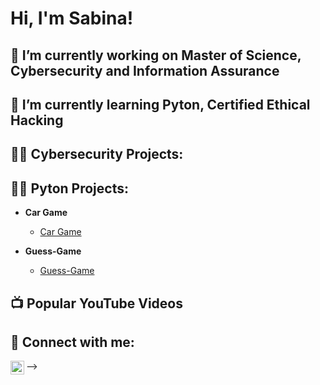 <h1>Hi, I'm Sabina!</h1>

<h2>🔭 I’m currently working on Master of Science, Cybersecurity and Information Assurance  </h2>
<h2>🌱 I’m currently learning Pyton, Certified Ethical Hacking</h2>

<h2>👨‍💻 Cybersecurity Projects:</h2>

<h2>👨‍💻 Pyton Projects:</h2>

- <b>Car Game</b>
  - [Car Game](https://github.com/sabina25111/Car-Game.py)
  
- <b>Guess-Game</b>
  - [Guess-Game](https://github.com/sabina25111/Guess-Game)
  
  

<h2>📺 Popular YouTube Videos</h2>



<h2> 🤳 Connect with me:</h2>

[<img align="left" alt="SabinaDukhovny | LinkedIn" width="22px" src="https://cdn.jsdelivr.net/npm/simple-icons@v3/icons/linkedin.svg" />][linkedin]


[linkedin]: https://www.linkedin.com/in/sabina-dukhovny-0275b184/




-->

